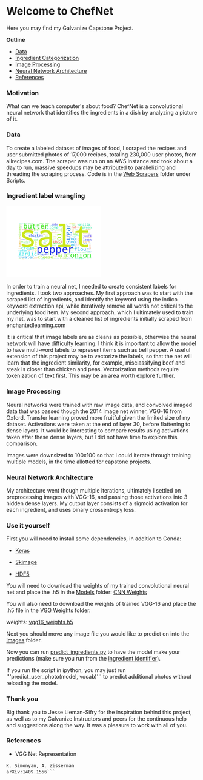 # Welcome to ChefNet

Here you may find my Galvanize Capstone Project.

__Outline__

* [Data](#data)
* [Ingredient Categorization](#ingredient-label-wrangling)
* [Image Processing](#image-processing)
* [Neural Network Architecture](#neural-network-architecture)
* [References](#references)



### Motivation

What can we teach computer's about food? ChefNet is a convolutional neural network that identifies the ingredients in a dish by analyzing a picture of it.

### Data

To create a labeled dataset of images of food, I scraped the recipes and user submitted photos of 17,000 recipes, totaling 230,000 user photos, from allrecipes.com. The scraper was run on an AWS instance and took about a day to run, massive speedups may be attributed to parallelizing and threading the scraping process. Code is in the [Web Scrapers](/Scripts/Web_scrapers) folder under Scripts.

### Ingredient label wrangling

<!-- ![](figures/vocab_wordcloud.png) -->
<img src="figures/vocab_wordcloud.png" width="250">

In order to train a neural net, I needed to create consistent labels for ingredients. I took two approaches. My first approach was to start with the scraped list of ingredients, and identify the keyword using the indico keyword extraction api, while iteratively remove all words not critical to the underlying food item. My second approach, which I ultimately used to train my net, was to start with a cleaned list of ingredients initially scraped from   enchantedlearning.com

It is critical that image labels are as cleans as possible, otherwise the neural network will have difficulty learning. I think it is important to allow the model to have multi-word labels to represent items such as bell pepper. A useful extension of this project may be to vectorize the labels, so that the net will learn that the ingredient similarity, for example, misclassifying beef and steak is closer than chicken and peas. Vectorization methods require tokenization of text first. This may be an area worth explore further.

### Image Processing

Neural networks were trained with raw image data, and convolved imaged data that was passed though the 2014 image net winner, VGG-16 from Oxford. Transfer learning proved more fruitful given the limited size of my dataset. Activations were taken at the end of layer 30, before flattening to dense layers. It would be interesting to compare results using activations taken after these dense layers, but I did not have time to explore this comparison.

Images were downsized to 100x100 so that I could iterate through training multiple models, in the time allotted for capstone projects.

### Neural Network Architecture

My architecture went though multiple iterations, ultimately I settled on preprocessing images with VGG-16, and passing those activations into 3 hidden dense layers. My output layer consists of a sigmoid activation for each ingredient, and uses binary crossentropy loss.

### Use it yourself

First you will need to install some dependencies, in addition to Conda:

* [Keras](http://keras.io/)

* [Skimage](http://scikit-image.org/)

* [HDF5](http://docs.h5py.org/en/latest/build.html)

You will need to download the weights of my trained convolutional neural net and place the .h5 in the [Models](/models) folder: [CNN Weights](https://drive.google.com/file/d/0B53_Ht6DdCsGMy1GTDkwR0piODg/view?usp=sharing)

You will also need to download the weights of trained VGG-16 and place the .h5 file in the [VGG Weights](/vgg_weights) folder.

weights: [vgg16_weights.h5](https://drive.google.com/file/d/0Bz7KyqmuGsilT0J5dmRCM0ROVHc/view)

Next you should move any image file you would like to predict on into the [images](/images) folder.

Now you can run [predict_ingredients.py](/Scripts/Ingredient_identifier) to have the model make your predictions (make sure you run from the [ingredient identifier](/Scripts/Ingredient_identifier)).

If you run the script in ipython, you may just run '''predict_user_photo(model, vocab)''' to predict additional photos without reloading the model.

### Thank you

Big thank you to Jesse Lieman-Sifry for the inspiration behind this project, as well as to my Galvanize Instructors and peers for the continuous help and suggestions along the way. It was a pleasure to work with all of you.

### References

* VGG Net Representation
```Very Deep Convolutional Networks for Large-Scale Image Recognition
K. Simonyan, A. Zisserman
arXiv:1409.1556```
